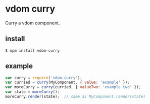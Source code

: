 # vdom curry

Curry a vdom component.


## install

    $ npm install vdom-curry


## example

```js
var curry = require('vdom-curry');
var curried = curry(MyComponent, { value: 'example' });
var moreCurry = curry(curried, { valueTwo: 'example two' });
var state = moreCurry();
moreCurry.render(state);  // same as MyComponent.render(state)
```
